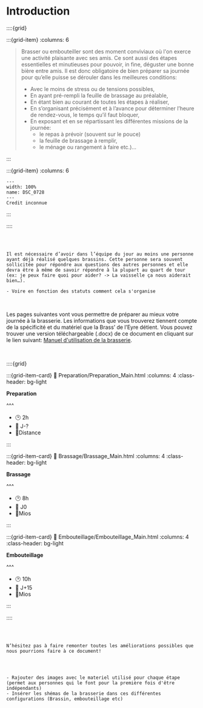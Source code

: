 # Introduction

::::{grid} 

:::{grid-item}
:columns: 6

> Brasser ou embouteiller sont des moment conviviaux où l'on exerce une activité plaisante avec ses amis. Ce sont aussi des étapes essentielles et minutieuses pour pouvoir, in fine,  déguster une bonne bière entre amis. Il est donc obligatoire de bien préparer sa journée pour qu’elle puisse se dérouler dans les meilleures conditions:
> - Avec le moins de stress ou de tensions possibles, 
> - En ayant pré-rempli la feuille de brassage au préalable,
> - En étant bien au courant de toutes les étapes à réaliser,
> - En s’organisant précisément et à l’avance pour déterminer l’heure de rendez-vous, le temps qu’il faut bloquer, 
> - En exposant et en se répartissant les différentes missions de la journée:
>    - le repas à prévoir (souvent sur le pouce)
>    - la feuille de brassage à remplir, 
>    - le ménage ou rangement à faire etc.)…


:::


:::{grid-item}
:columns: 6

```{figure} Docs/DSC_0728.jpg
---
width: 100%
name: DSC_0728
---
Credit inconnue
```
:::

::::

<br>

```{admonition} Le(s) Brasseurs

Il est nécessaire d’avoir dans l’équipe du jour au moins une personne ayant déjà réalisé quelques brassins. Cette personne sera souvent sollicitée pour répondre aux questions des autres personnes et elle devra être à même de savoir répondre à la plupart au quart de tour (ex: je peux faire quoi pour aider? -> La vaisselle ça nous aiderait bien…).

- Voire en fonction des statuts comment cela s'organise

```


<br>

Les pages suivantes vont vous permettre de préparer au mieux votre journée à la brasserie. Les informations que vous trouverez tiennent compte de la spécificité et du matériel que la Brass’ de l’Eyre détient. Vous pouvez trouver une version téléchargeable (.docx) de ce document en cliquant sur le lien suivant: [Manuel d'utilisation de la brasserie](Docs/MANUEL-DUTILISATION-DE-LABRASSERIE.docx).

<br>

::::{grid} 

:::{grid-item-card}
:link: Preparation/Preparation_Main.html
:columns: 4
:class-header: bg-light

**Preparation**

^^^

- 🕑 2h
- 📅 J-?
- 📍Distance


:::

:::{grid-item-card}
:link: Brassage/Brassage_Main.html
:columns: 4
:class-header: bg-light

**Brassage**

^^^

- 🕑 8h
- 📅 J0
- 📍Mios


:::

:::{grid-item-card}
:link: Embouteillage/Embouteillage_Main.html
:columns: 4
:class-header: bg-light

**Embouteillage**

^^^

- 🕑 10h
- 📅 J+15
- 📍Mios


:::

::::




<br>

```{note}

N’hésitez pas à faire remonter toutes les améliorations possibles que nous pourrions faire à ce document!



```



```{admonition} Amelioration possibles

- Rajouter des images avec le materiel utilisé pour chaque étape (permet aux personnes qui le font pour la première fois d'être indépendants)
- Insérer les shémas de la brasserie dans ces différentes configurations (Brassin, embouteillage etc)

```



